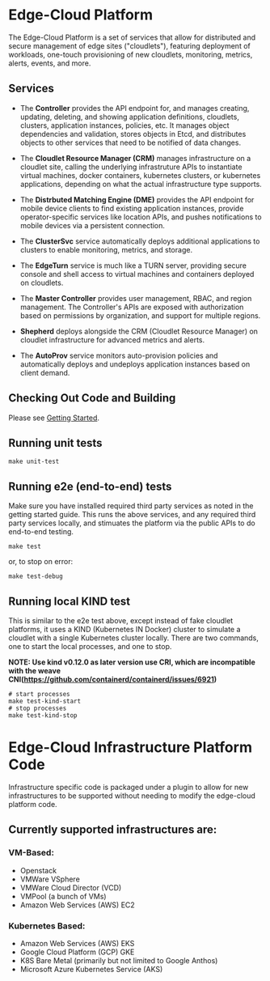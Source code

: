 # Edge-Cloud Platform

The Edge-Cloud Platform is a set of services that allow for distributed and secure management of edge sites ("cloudlets"), featuring deployment of workloads, one-touch provisioning of new cloudlets, monitoring, metrics, alerts, events, and more.

## Services

- The **Controller** provides the API endpoint for, and manages creating, updating, deleting, and showing application definitions, cloudlets, clusters, application instances, policies, etc. It manages object dependencies and validation, stores objects in Etcd, and distributes objects to other services that need to be notified of data changes.

- The **Cloudlet Resource Manager (CRM)** manages infrastructure on a cloudlet site, calling the underlying infrastruture APIs to instantiate virtual machines, docker containers, kubernetes clusters, or kubernetes applications, depending on what the actual infrastructure type supports.

- The **Distrbuted Matching Engine (DME)** provides the API endpoint for mobile device clients to find existing application instances, provide operator-specific services like location APIs, and pushes notifications to mobile devices via a persistent connection.

- The **ClusterSvc** service automatically deploys additional applications to clusters to enable monitoring, metrics, and storage.

- The **EdgeTurn** service is much like a TURN server, providing secure console and shell access to virtual machines and containers deployed on cloudlets.

- The **Master Controller** provides user management, RBAC, and region management. The Controller's APIs are exposed with authorization based on permissions by organization, and support for multiple regions.

- **Shepherd** deploys alongside the CRM (Cloudlet Resource Manager) on cloudlet infrastructure for advanced metrics and alerts.

- The **AutoProv** service monitors auto-provision policies and automatically deploys and undeploys application instances based on client demand.

## Checking Out Code and Building

Please see [Getting Started](https://mobiledgex.atlassian.net/wiki/spaces/SWDEV/pages/22478869/Getting+Started).

## Running unit tests

``` shell
make unit-test
```

## Running e2e (end-to-end) tests

Make sure you have installed required third party services as noted in the getting started guide. This runs the above services, and any required third party services locally, and stimuates the platform via the public APIs to do end-to-end testing.

``` shell
make test
```
or, to stop on error:

``` shell
make test-debug
```

## Running local KIND test

This is similar to the e2e test above, except instead of fake cloudlet platforms, it uses a KIND (Kubernetes IN Docker) cluster to simulate a cloudlet with a single Kubernetes cluster locally. There are two commands, one to start the local processes, and one to stop.

**NOTE: Use kind v0.12.0 as later version use CRI, which are incompatible with the weave CNI(https://github.com/containerd/containerd/issues/6921)**

``` shell
# start processes
make test-kind-start
# stop processes
make test-kind-stop
```
# Edge-Cloud Infrastructure Platform Code

Infrastructure specific code is packaged under a plugin to allow for new infrastructures to be supported without needing to modify the edge-cloud platform code.

## Currently supported infrastructures are:

### VM-Based:

- Openstack
- VMWare VSphere
- VMWare Cloud Director (VCD)
- VMPool (a bunch of VMs)
- Amazon Web Services (AWS) EC2

### Kubernetes Based:

- Amazon Web Services (AWS) EKS
- Google Cloud Platform (GCP) GKE
- K8S Bare Metal (primarily but not limited to Google Anthos)
- Microsoft Azure Kubernetes Service (AKS)
